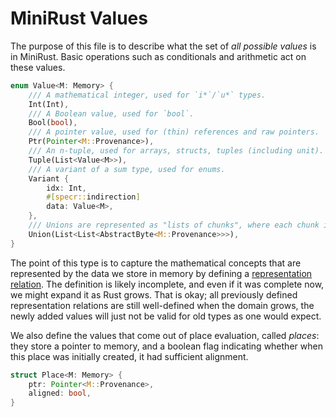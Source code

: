 # MiniRust Values

The purpose of this file is to describe what the set of *all possible values* is in MiniRust.
Basic operations such as conditionals and arithmetic act on these values.

```rust
enum Value<M: Memory> {
    /// A mathematical integer, used for `i*`/`u*` types.
    Int(Int),
    /// A Boolean value, used for `bool`.
    Bool(bool),
    /// A pointer value, used for (thin) references and raw pointers.
    Ptr(Pointer<M::Provenance>),
    /// An n-tuple, used for arrays, structs, tuples (including unit).
    Tuple(List<Value<M>>),
    /// A variant of a sum type, used for enums.
    Variant {
        idx: Int,
        #[specr::indirection]
        data: Value<M>,
    },
    /// Unions are represented as "lists of chunks", where each chunk is just a raw list of bytes.
    Union(List<List<AbstractByte<M::Provenance>>>),
}
```

The point of this type is to capture the mathematical concepts that are represented by the data we store in memory by defining a [representation relation](representation.md).
The definition is likely incomplete, and even if it was complete now, we might expand it as Rust grows.
That is okay; all previously defined representation relations are still well-defined when the domain grows, the newly added values will just not be valid for old types as one would expect.

We also define the values that come out of place evaluation, called *places*:
they store a pointer to memory, and a boolean flag indicating whether when this place was initially created, it had sufficient alignment.

```rust
struct Place<M: Memory> {
    ptr: Pointer<M::Provenance>,
    aligned: bool,
}
```
